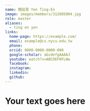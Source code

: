 ```yaml
---
name: 顏廷恩 Yen Ting-En 
image: images/members/312605004.jpg 
role: master
aliases:
  - ting en yen
links:
  home-page: https://example.com/
  email: example@cs.nycu.edu.tw
  phone: 
  orcid: 0000-0000-0000-000
  google-scholar: abcdefgAAAAJ
  youtube: watch?v=ABCDEF0FLWw
  facebook:
  instagram:
  linkedin:
  github:
---
```

# Your text goes here
